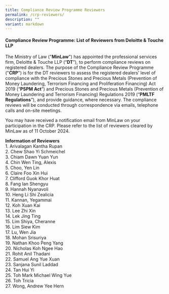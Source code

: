 ```yaml
---
title: Compliance Review Programme Reviewers
permalink: /crp-reviewers/
description: ""
variant: markdown
---
```

#### **Compliance Review Programme: List of Reviewers from Deloitte &amp; Touche LLP**

The Ministry of Law ("**MinLaw**") has appointed the professional services firm, Deloitte &amp; Touche LLP (“**DT**”), to perform compliance reviews on registered dealers. The purpose of the Compliance Review Programme ("**CRP**") is for the DT reviewers to assess the registered dealers’ level of compliance with the Precious Stones and Precious Metals (Prevention of Money Laundering, Terrorism Financing and Proliferation Financing) Act 2019 (“**PSPM Act**”) and Precious Stones and Precious Metals (Prevention of Money Laundering and Terrorism Financing) Regulations 2019 (“**PMLTF Regulations**”), and provide guidance, where necessary. The compliance reviews will be conducted through correspondence via emails, telephone calls and on-site meetings.

You may have received a notification email from MinLaw on your participation in the CRP. Please refer to the list of reviewers cleared by MinLaw as of 11 October 2024.

**Information of Reviewers**
<br>1. Arivalagan Kantha Rupan<br>2. Chew Shao Yi Schmeichel<br>3. Chiam Dawn Yuan Yun<br>4. Chin Wen Ting, Alexis<br>5. Choo, Yen Lin<br>6. Claire Foo Xin Hui<br>7. Clifford Guok Khor Huat<br>8. Fang Ian Shengyu<br>9. Hannah Nyanavoli<br>10.	Heng Li Shi Zealicia<br>11. Kannan, Yegammai<br>12. Koh Xuan Kai
<br>13.	Lee Zhi Xin<br>14. Lek Jing Ting
<br>15.	Lim Shiya, Cheranne<br>16.	Lim Siew Kim<br>17. Lu, Wen Jia<br>18. Mohan Srisuriya<br>19. Nathan Khoo Peng Yang<br>20. Nicholas Koh Ngee Hao<br>21. Rohit Anil Thadani<br>22. Samuel Ang Yue Xuan<br>23. Sanjana Sunil Laddad<br>24. Tan Hui Yi <br>25. Toh Mark Michael Wing Yue
<br>26.	Toh Tricia<br>27. Wong, Andrew Yee Hern